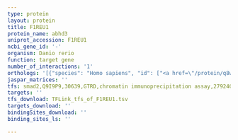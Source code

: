 ```yaml
---
type: protein
layout: protein
title: F1REU1
protein_name: abhd3
uniprot_accession: F1REU1
ncbi_gene_id: '-'
organism: Danio rerio
function: target gene
number_of_interactions: '1'
orthologs: '[{"species": "Homo sapiens", "id": ["<a href=\"/protein/q8wu67\">Q8WU67</a>"]}, {"species": "Mus musculus", "id": ["<a href=\"/protein/q91zh7\">Q91ZH7</a>"]}, {"species": "Rattus norvegicus", "id": ["<a href=\"/protein/d4a3d4\">D4A3D4</a>"]}, {"species": "Drosophila melanogaster", "id": ["<a href=\"/protein/e2qcn3\">E2QCN3</a>"]}, {"species": "Caenorhabditis elegans", "id": ["<a href=\"/protein/q9u1z6\">Q9U1Z6</a>", "<a href=\"/protein/q18610\">Q18610</a>"]}, {"species": "Saccharomyces cerevisiae", "id": ["<a href=\"/protein/p38295\">P38295</a>"]}]'
jaspar_matrices: ''
tfs: smad2,Q9I9P9,30639,GTRD,chromatin immunoprecipitation assay,27924024%5Buid%5D,No
targets: ''
tfs_download: TFLink_tfs_of_F1REU1.tsv
targets_download: ''
bindingSites_download: ''
binding_sites_ls: ''

---
```

